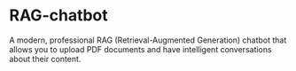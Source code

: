 # RAG-chatbot
A modern, professional RAG (Retrieval-Augmented Generation) chatbot that allows you to upload PDF documents and have intelligent conversations about their content.
